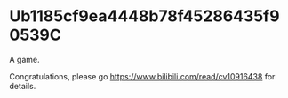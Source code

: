 # Ub1185cf9ea4448b78f45286435f90539C
A game.

Congratulations, please go https://www.bilibili.com/read/cv10916438 for details.
